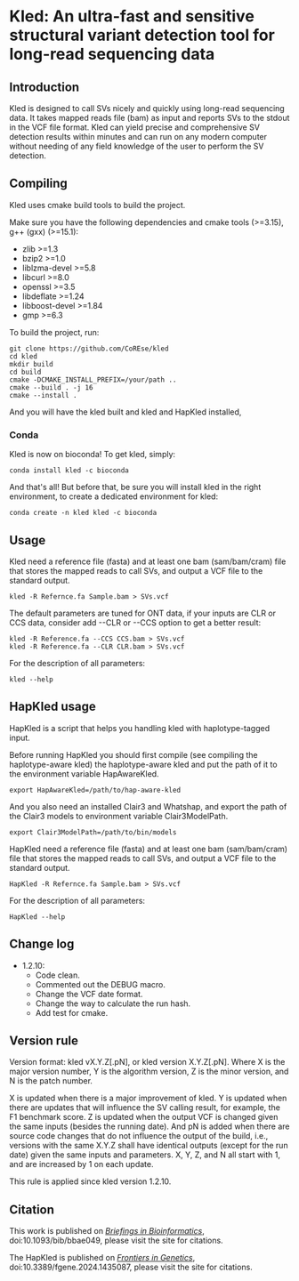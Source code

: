 # Kled: An ultra-fast and sensitive structural variant detection tool for long-read sequencing data
## Introduction
Kled is designed to call SVs nicely and quickly using long-read sequencing data. It takes mapped reads file (bam) as input and reports SVs to the stdout in the VCF file format. Kled can yield precise and comprehensive SV detection results within minutes and can run on any modern computer without needing of any field knowledge of the user to perform the SV detection.

## Compiling
Kled uses cmake build tools to build the project.

Make sure you have the following dependencies and cmake tools (>=3.15), g++ (gxx) (>=15.1):
- zlib >=1.3
- bzip2 >=1.0
- liblzma-devel >=5.8
- libcurl >=8.0
- openssl >=3.5
- libdeflate >=1.24
- libboost-devel >=1.84
- gmp >=6.3

To build the project, run:
```
git clone https://github.com/CoREse/kled
cd kled
mkdir build
cd build
cmake -DCMAKE_INSTALL_PREFIX=/your/path ..
cmake --build . -j 16
cmake --install .
```
And you will have the kled built and kled and HapKled installed,
### Conda
Kled is now on bioconda! To get kled, simply:
```
conda install kled -c bioconda
```
And that's all! But before that, be sure you will install kled in the right environment, to create a dedicated environment for kled:
```
conda create -n kled kled -c bioconda
```
## Usage
Kled need a reference file (fasta) and at least one bam (sam/bam/cram) file that stores the mapped reads to call SVs, and output a VCF file to the standard output.
```
kled -R Refernce.fa Sample.bam > SVs.vcf
```
The default parameters are tuned for ONT data, if your inputs are CLR or CCS data, consider add --CLR or --CCS option to get a better result:
```
kled -R Reference.fa --CCS CCS.bam > SVs.vcf
kled -R Reference.fa --CLR CLR.bam > SVs.vcf
```

For the description of all parameters:
```
kled --help
```

## HapKled usage
HapKled is a script that helps you handling kled with haplotype-tagged input.

Before running HapKled you should first compile (see compiling the haplotype-aware kled) the haplotype-aware kled and put the path of it to the environment variable HapAwareKled.
```
export HapAwareKled=/path/to/hap-aware-kled
```
And you also need an installed Clair3 and Whatshap, and export the path of the Clair3 models to environment variable Clair3ModelPath.
```
export Clair3ModelPath=/path/to/bin/models
```
HapKled need a reference file (fasta) and at least one bam (sam/bam/cram) file that stores the mapped reads to call SVs, and output a VCF file to the standard output.
```
HapKled -R Refernce.fa Sample.bam > SVs.vcf
```

For the description of all parameters:
```
HapKled --help
```

## Change log
- 1.2.10:
    - Code clean.
    - Commented out the DEBUG macro.
    - Change the VCF date format.
    - Change the way to calculate the run hash.
    - Add test for cmake.

## Version rule
Version format: kled vX.Y.Z[.pN], or kled version X.Y.Z[.pN]. Where X is the major version number, Y is the algorithm version, Z is the minor version, and N is the patch number.

X is updated when there is a major improvement of kled. Y is updated when there are updates that will influence the SV calling result, for example, the F1 benchmark score. Z is updated when the output VCF is changed given the same inputs (besides the running date). And pN is added when there are source code changes that do not influence the output of the build, i.e., versions with the same X.Y.Z shall have identical outputs (except for the run date) given the same inputs and parameters. X, Y, Z, and N all start with 1, and are increased by 1 on each update.

This rule is applied since kled version 1.2.10.

## Citation
This work is published on [*Briefings in Bioinformatics*](https://academic.oup.com/bib/article/25/2/bbae049/7611936), doi:10.1093/bib/bbae049, please visit the site for citations.

The HapKled is published on [*Frontiers in Genetics*](https://www.frontiersin.org/journals/genetics/articles/10.3389/fgene.2024.1435087/full), doi:10.3389/fgene.2024.1435087, please visit the site for citations.